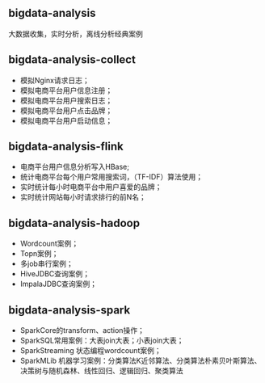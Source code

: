 ## bigdata-analysis
  大数据收集，实时分析，离线分析经典案例
## bigdata-analysis-collect
*  模拟Nginx请求日志；
*  模拟电商平台用户信息注册；
*  模拟电商平台用户搜索日志；
*  模拟电商平台用户点击品牌；
*  模拟电商平台用户启动信息；
## bigdata-analysis-flink
* 电商平台用户信息分析写入HBase;
* 统计电商平台每个用户常用搜索词，（TF-IDF）算法使用；
* 实时统计每小时电商平台中用户喜爱的品牌；
* 实时统计网站每小时请求排行的前N名；
## bigdata-analysis-hadoop
* Wordcount案例；
* Topn案例；
* 多job串行案例；
* HiveJDBC查询案例；
* ImpalaJDBC查询案例；
## bigdata-analysis-spark
* SparkCore的transform、action操作；
* SparkSQL常用案例：大表join大表；小表join大表；
* SparkStreaming 状态编程wordcount案例；
* SparkMLib 机器学习案例：分类算法K近邻算法、分类算法朴素贝叶斯算法、决策树与随机森林、线性回归、逻辑回归、聚类算法
